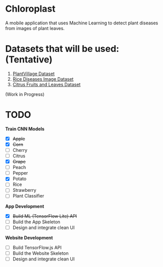 # Chloroplast

A mobile application that uses Machine Learning to detect plant diseases from images of plant leaves.

# Datasets that will be used: (Tentative)

1. [PlantVillage Dataset](https://data.mendeley.com/datasets/tywbtsjrjv/1)
2. [Rice Diseases Image Dataset](https://www.kaggle.com/minhhuy2810/rice-diseases-image-dataset)
3. [Citrus Fruits and Leaves Dataset](https://data.mendeley.com/datasets/3f83gxmv57/2)

(Work in Progress)

# TODO

**Train CNN Models**

- [x] ~~Apple~~
- [x] ~~Corn~~
- [ ] Cherry
- [ ] Citrus
- [x] ~~Grape~~
- [ ] Peach
- [ ] Pepper
- [x] Potato
- [ ] Rice
- [ ] Strawberry
- [ ] Plant Classifier

**App Development**

- [x] ~~Build ML (TensorFlow Lite) API~~
- [ ] Build the App Skeleton
- [ ] Design and integrate clean UI

**Website Development**

- [ ] Build TensorFlow.js API
- [ ] Build the Website Skeleton
- [ ] Design and integrate clean UI
